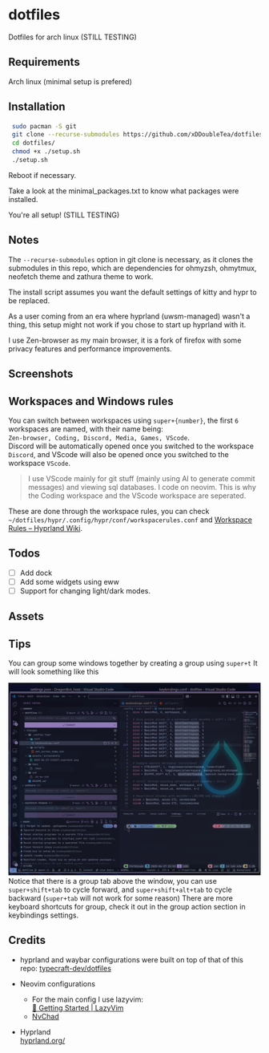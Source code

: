 # dotfiles

Dotfiles for arch linux (STILL TESTING)

## Requirements

Arch linux (minimal setup is prefered)

## Installation

```bash
 sudo pacman -S git
 git clone --recurse-submodules https://github.com/xDDoubleTea/dotfiles ~/dotfiles
 cd dotfiles/
 chmod +x ./setup.sh
 ./setup.sh
```

Reboot if necessary.

Take a look at the minimal_packages.txt to know what packages were installed.

You're all setup! (STILL TESTING)

## Notes

The `--recurse-submodules` option in git clone is necessary, as it clones the submodules in this repo, which are dependencies for ohmyzsh, ohmytmux, neofetch theme and zathura theme to work.

The install script assumes you want the default settings of kitty and hypr to be replaced.

As a user coming from an era where hyprland (uwsm-managed) wasn't a thing, this setup might not work if you chose to start up hyprland with it.

I use Zen-browser as my main browser, it is a fork of firefox with some privacy features and performance improvements.

## Screenshots

## Workspaces and Windows rules

You can switch between workspaces using `super+{number}`, the first `6` workspaces are named, with their name being:  
`Zen-browser, Coding, Discord, Media, Games, VScode`.  
Discord will be automatically opened once you switched to the workspace `Discord`, and VScode will also be opened once you switched to the workspace `VScode`.  

> I use VScode mainly for git stuff (mainly using AI to generate commit messages) and viewing sql databases. I code on neovim. This is why the Coding workspace and the VScode workspace are seperated.

These are done through the workspace rules, you can check `~/dotfiles/hypr/.config/hypr/conf/workspacerules.conf` and [Workspace Rules – Hyprland Wiki](https://wiki.hypr.land/Configuring/Workspace-Rules/).

## Todos

- [ ] Add dock
- [ ] Add some widgets using eww
- [ ] Support for changing light/dark modes.

## Assets

## Tips

You can group some windows together by creating a group using `super+t`
It will look something like this

![Group demo](./assets/screenshots/2025-06-27-155351_hyprshot.png)
Notice that there is a group tab above the window, you can use `super+shift+tab` to cycle forward, and `super+shift+alt+tab` to cycle backward (`super+tab` will not work for some reason)
There are more keyboard shortcuts for group, check it out in the group action section in keybindings settings.

## Credits

- hyprland and waybar configurations were built on top of that of this repo: [typecraft-dev/dotfiles](https://github.com/typecraft-dev/dotfiles)

- Neovim configurations  
  - For the main config I use lazyvim:  
    [🚀 Getting Started | LazyVim](https://www.lazyvim.org/)  
  - [NvChad](https://nvchad.com/)

- Hyprland  
[hyprland.org/](https://hypr.land/)
